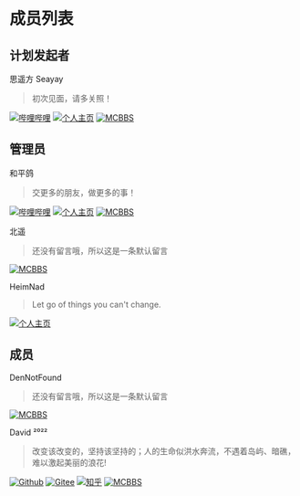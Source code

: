 # 成员列表

## 计划发起者

思遥方 Seayay

> 初次见面，请多关照！

[![哔哩哔哩](https://img.shields.io/badge/哔哩哔哩-blue?logo=bilibili&logoColor=white&style=for-the-badge)](https://space.bilibili.com/54907459) [![个人主页](https://img.shields.io/badge/个人主页-blue?&style=for-the-badge)](https://www.seayay.icu/) [![MCBBS](https://img.shields.io/badge/MCBBS-思遥方-brown?&style=for-the-badge)](https://www.mcbbs.net/?3305980)

## 管理员

和平鸽

> 交更多的朋友，做更多的事！

[![哔哩哔哩](https://img.shields.io/badge/哔哩哔哩-blue?logo=bilibili&logoColor=white&style=for-the-badge)](https://space.bilibili.com/387110113) [![个人主页](https://img.shields.io/badge/个人主页-brightgreen?&style=for-the-badge)](https://www.itspigeonaua.tk/) [![MCBBS](https://img.shields.io/badge/MCBBS-UGC丶鸽子OVO-brown?&style=for-the-badge)](https://www.mcbbs.net/?3638558)


北遥

> 还没有留言哦，所以这是一条默认留言

[![MCBBS](https://img.shields.io/badge/MCBBS-tin北遥-brown?&style=for-the-badge)](https://www.mcbbs.net/?2972450)

HeimNad

> Let go of things you can't change.

[![个人主页](https://img.shields.io/badge/个人主页-blue?&style=for-the-badge)](https://blog.qhqqi.top/)

## 成员

DenNotFound

> 还没有留言哦，所以这是一条默认留言

[![MCBBS](https://img.shields.io/badge/MCBBS-Dennis%20Sun-brown?&style=for-the-badge)](https://www.mcbbs.net/?3155165)

David ²⁰²²

> 改变该改变的，坚持该坚持的；人的生命似洪水奔流，不遇着岛屿、暗礁，难以激起美丽的浪花!

[![Github](https://img.shields.io/badge/Github主页-black?logo=GitHub&style=for-the-badge)](https://github.com/xianyongjian080402)
[![Gitee](https://img.shields.io/badge/Gitee主页-red?logo=Gitee&style=for-the-badge)](https://gitee.com/xian66/)
[![知乎](https://img.shields.io/badge/知乎主页-e1e1e1?logo=Zhihu&style=for-the-badge)](https://www.zhihu.com/people/ren-zhe-ai-ren-8647)
[![MCBBS](https://img.shields.io/badge/MCBBS-666666?style=for-the-badge)](https://www.mcbbs.net/?4668715)
